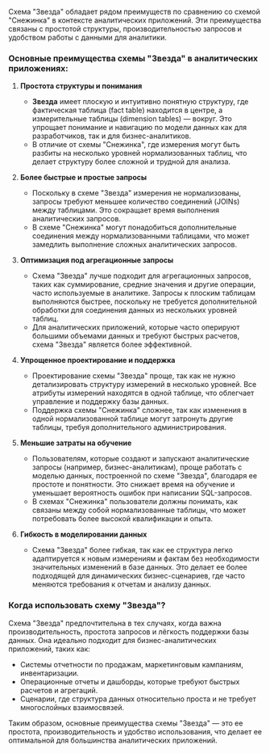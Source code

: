 Схема "Звезда" обладает рядом преимуществ по сравнению со схемой "Снежинка" в контексте аналитических приложений. Эти преимущества связаны с простотой структуры, производительностью запросов и удобством работы с данными для аналитики.

### Основные преимущества схемы "Звезда" в аналитических приложениях:

1. **Простота структуры и понимания**
   - **Звезда** имеет плоскую и интуитивно понятную структуру, где фактическая таблица (fact table) находится в центре, а измерительные таблицы (dimension tables) — вокруг. Это упрощает понимание и навигацию по модели данных как для разработчиков, так и для бизнес-аналитиков.
   - В отличие от схемы "Снежинка", где измерения могут быть разбиты на несколько уровней нормализованных таблиц, что делает структуру более сложной и трудной для анализа.

2. **Более быстрые и простые запросы**
   - Поскольку в схеме "Звезда" измерения не нормализованы, запросы требуют меньшее количество соединений (JOINs) между таблицами. Это сокращает время выполнения аналитических запросов.
   - В схеме "Снежинка" могут понадобиться дополнительные соединения между нормализованными таблицами, что может замедлить выполнение сложных аналитических запросов.

3. **Оптимизация под агрегационные запросы**
   - Схема "Звезда" лучше подходит для агрегационных запросов, таких как суммирование, средние значения и другие операции, часто используемые в аналитике. Запросы к плоским таблицам выполняются быстрее, поскольку не требуется дополнительной обработки для соединения данных из нескольких уровней таблиц.
   - Для аналитических приложений, которые часто оперируют большими объемами данных и требуют быстрых расчетов, схема "Звезда" является более эффективной.

4. **Упрощенное проектирование и поддержка**
   - Проектирование схемы "Звезда" проще, так как не нужно детализировать структуру измерений в несколько уровней. Все атрибуты измерений находятся в одной таблице, что облегчает управление и поддержку базы данных.
   - Поддержка схемы "Снежинка" сложнее, так как изменения в одной нормализованной таблице могут затронуть другие таблицы, требуя дополнительного администрирования.

5. **Меньшие затраты на обучение**
   - Пользователям, которые создают и запускают аналитические запросы (например, бизнес-аналитикам), проще работать с моделью данных, построенной по схеме "Звезда", благодаря ее простоте и понятности. Это снижает время на обучение и уменьшает вероятность ошибок при написании SQL-запросов.
   - В схемах "Снежинка" пользователи должны понимать, как связаны между собой нормализованные таблицы, что может потребовать более высокой квалификации и опыта.

6. **Гибкость в моделировании данных**
   - Схема "Звезда" более гибкая, так как ее структура легко адаптируется к новым измерениям и фактам без необходимости значительных изменений в базе данных. Это делает ее более подходящей для динамических бизнес-сценариев, где часто меняются требования к отчетам и анализу данных.

### Когда использовать схему "Звезда"?
Схема "Звезда" предпочтительна в тех случаях, когда важна производительность, простота запросов и лёгкость поддержки базы данных. Она идеально подходит для бизнес-аналитических приложений, таких как:
- Системы отчетности по продажам, маркетинговым кампаниям, инвентаризации.
- Операционные отчеты и дашборды, которые требуют быстрых расчетов и агрегаций.
- Сценарии, где структура данных относительно проста и не требует многослойных взаимосвязей.

Таким образом, основные преимущества схемы "Звезда" — это ее простота, производительность и удобство использования, что делает ее оптимальной для большинства аналитических приложений.
